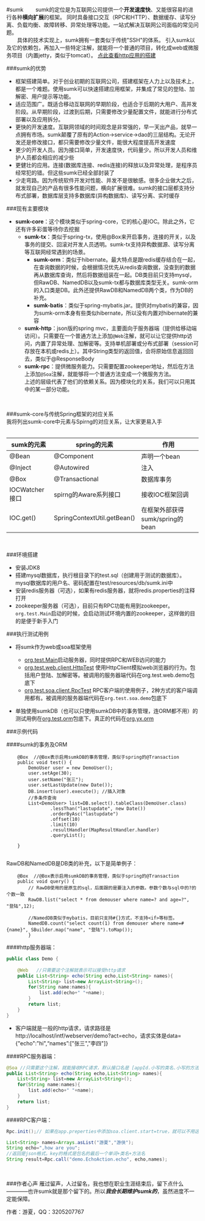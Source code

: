 #sumk
&emsp;&emsp;sumk的定位是为互联网公司提供一个**开发速度快**、又能很容易的进行各种**横向扩展**的框架。
同时具备接口交互（RPC和HTTP）、数据缓存、读写分离、负载均衡、故障转移、异常处理等功能。一站式解决互联网公司面临的常见问题。<BR>
&emsp;&emsp;具体的技术实现上，sumk拥有一套类似于传统"SSH"的体系。
引入sumk以及它的依赖包，再加入一些特定注解，就能将一个普通的项目，转化成web或微服务项目（内置jetty，类似于tomcat）。
[点此查看http应用的搭建](https://github.com/youtongluan/sumk-http-demo)<BR>

###sumk的优势
* 框架搭建简单。对于创业初期的互联网公司，搭建框架在人力上以及技术上，都是一个难题。使用sumk可以快速搭建应用框架，并集成了常见的登陆、加解密、用户提示等功能。 <BR>
* 适应范围广。既适合移动互联网的早期阶段，也适合于后期的大用户、高并发阶段。从早期阶段，过渡到后期，只需要修改少量配置文件，就能进行分布式部署以及应用拆分。<BR>
* 更快的开发速度。互联网领域的时间观念是非常强的，早一天出产品，就早一点拥有市场。sumk颠覆了原有的Action->service->dao的三层结构。无论开发还是修改接口，都只需要修改少量文件，能很大程度提高开发速度<BR>
* 更少的开发人员。因为接口简单，开发速度快，代码量少。所以开发人员和维护人员都会相应的减少些<BR>
* 更健壮的应用。连接(数据库连接、redis连接)的释放以及异常处理，是程序员经常犯的错。但这些sumk已经全部封装了<BR>
* 少走弯路。因为传统软件开发对性能、并发不是很敏感。很多企业做大之后，就发现自己的产品有很多性能问题，横向扩展很难。sumk的接口层都支持分布式部署，数据库层支持多数据库(异构数据库)、读写分离、实时缓存<BR>


###现有主要模块
* **sumk-core**：这个模块类似于spring-core，它的核心是IOC。除此之外，它还有许多彩蛋等待你去挖掘<br>
	* **sumk-tx**：类似于spring-tx，使用@Box来开启事务，连接的开关，以及事务的提交、回滚对开发人员透明。sumk-tx支持异构数据源、读写分离等互联网经常遇到的场景。<br>
		* **sumk-orm**：类似于hibernate。最大特点是跟redis缓存结合在一起，在查询数据的时候，会根据情况优先从redis查询数据，没查到的数据再从数据库查询，然后将数据组装在一起。DB类目前只支持mysql，但RawDB、NamedDB以及sumk-tx都与数据库类型无关。sumk-orm的入口类是DB。此外还提供RawDB和NamedDB两个类，作为DB的补充。<br>
		* **sumk-batis**：类似于spring-mybatis.jar。提供对mybatis的兼容，因为sumk-orm本身有些类似hibernate，所以没有内置对hibernate的兼容<br>
	* **sumk-http**：json版的spring mvc，主要面向于服务器端（提供给移动端访问）。只需要在一个普通方法上添加`@Web`注解，就可以让它提供http访问，内置了异常处理、加解密等。支持单机部署或分布式部署（session可存放在本机或redis上）。其中String类型的返回值，会将原始信息返回回去，类似于@ResponseBody<br>
	* **sumk-rpc**：提供微服务能力。只需要配置zookeeper地址，然后在方法上添加`@Soa`注解，就能够将一个普通方法变成一个微服务方法。<BR>
上述的层级代表了他们的依赖关系。因为模块化的关系，我们可以只用其中的某一部分功能。

<BR>

###sumk-core与传统Spring框架的对应关系<BR>
我将列出sumk-core中元素与Spirng的对应关系，让大家更易入手<br><BR>

|sumk的元素 |spring的元素                        |作用                                                  |
|----------|-------------------------|--------------------------------|
|@Bean     |@Component               |声明一个bean                    |
|@Inject   |@Autowired               |注入                                                  |
|@Box      |@Transactional           |数据库事务                                        |
|IOCWatcher接口|spirng的Aware系列接口 |接收IOC框架回调                                |
|IOC.get() |SpringContextUtil.getBean()|在框架外部获得sumk/spring的bean  |
<BR>

###环境搭建
* 安装JDK8
* 搭建mysql数据库，执行根目录下的test.sql（创建用于测试的数据库）。mysql数据库的用户名、密码配置在test/resources/db/sumk.ini中
* 安装redis服务器（可选），如果有redis服务器，就将redis.properties的注释打开
* zookeeper服务器（可选），目前只有RPC功能有用到zookeeper。`org.test.Main`启动的时候，会启动测试环境内置的zookeeper，这样做的目的是便于新手入门

###执行测试用例
* 将sumk作为web或soa框架使用
	* [org.test.Main](https://github.com/youtongluan/sumk/blob/master/src/test/java/org/test/Main.java)启动服务器，同时提供RPC和WEB访问的能力
	* [org.test.web.client.HttpTest](https://github.com/youtongluan/sumk/blob/master/src/test/java/org/test/web/client/HttpTest.java) 使用HttpClient模拟web浏览器的行为。包括用户登陆、加解密等。被调用的服务器端代码在org.test.web.demo包底下
	* [org.test.soa.client.RpcTest](https://github.com/youtongluan/sumk/blob/master/src/test/java/org/test/soa/client/RpcTest.java) RPC客户端的使用例子，2种方式的客户端调用都有。被调用的服务器端代码在`org.test.soa.demo`包底下
	
* 单独使用sumkDB（也可以只使用sumkDB中的事务管理，连ORM都不用）的测试用例在[org.test.orm](https://github.com/youtongluan/sumk/tree/master/src/test/java/org/test/orm)包底下。真正的代码在[org.yx.orm](https://github.com/youtongluan/sumk/tree/master/src/test/java/org/yx/orm)


###示例代码

####sumk的事务及ORM

```
	@Box  //@Box表示启用sumkDB的事务管理，类似于spring的@Transaction
	public void test() {
		DemoUser user = new DemoUser();
		user.setAge(30);
		user.setName("张三");
		user.setLastUpdate(new Date());
		DB.insert(user).execute(); //插入对象
		//多条件查询
		List<DemoUser> list=DB.select().tableClass(DemoUser.class)
				.lessThan("lastupdate", new Date())
				.orderByAsc("lastupdate")
				.offset(10)
				.limit(10)
				.resultHandler(MapResultHandler.handler)
				.queryList();
				
	}
	
```

RawDB和NamedDB是DB类的补充，以下是简单例子：<BR>

```
	@Box  //@Box表示启用sumkDB的事务管理，类似于spring的@Transaction
	public void query() {
		// RawDB使用的是原生的sql，后面跟的是要注入的参数。参数个数与sql中的?的个数一致
		RawDB.list("select * from demouser where name=? and age=?", "登陆",12);
		
		//NamedDB类似于mybatis，目前只支持#{}方式，不支持<if>等标签。
		NamedDB.count("select count(1) from demouser where name=#{name}", SBuilder.map("name", "登陆").toMap()); 
		}
```


####http服务器端：

```java
public class Demo {
	
	@Web   //只需要这个注解就表示可以接受http请求
	public List<String> echo(String echo,List<String> names){
		List<String> list=new ArrayList<String>();
		for(String name:names){
			list.add(echo+" "+name);
		}
		return list;
	}
}
```
* 客户端就是一般的http请求，请求路径是http://localhost/intf/webserver/demo?act=echo，请求实体是data={"echo":"hi",“names”:["张三","李四"]}<br>

####RPC服务器端：

```java
@Soa //只需要这个注解，就能接收RPC请求，默认接口名是 [appId.小写的类名.小写的方法名]
public List<String> echo(String echo,List<String> names){
	List<String> list=new ArrayList<String>();
	for(String name:names){
		list.add(echo+" "+name);
	}
	return list;
}
```

####RPC客户端：

```Java
Rpc.init();// 如果在app.preperties中添加soa.client.start=true，就可以不用这行代码

List<String> names=Arrays.asList("游夏","游侠");
String echo=",how are you";
//返回是json格式。key的格式是包名的最后一个单词+类名+方法名
String result=Rpc.call("demo.EchoAction.echo", echo,names);
```

<br>

###作者心声
雁过留声，人过留名，我也想在职业生涯结束后，留下点什么————也许sumk就是那个留下的。所以***我会长期维护sumk的***，虽然进度不一定能保障。<BR>

作者：游夏，QQ：3205207767
